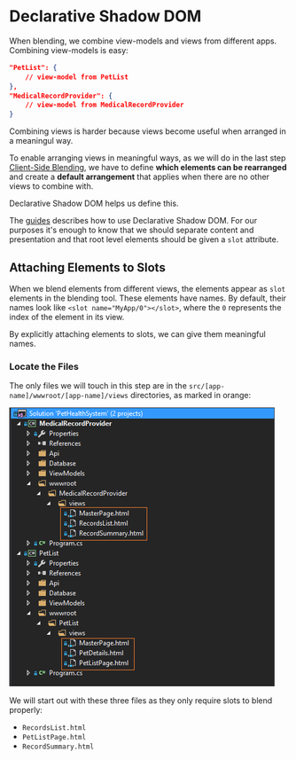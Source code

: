 # Declarative Shadow DOM

When blending, we combine view-models and views from different apps. Combining view-models is easy:

```json
"PetList": {
    // view-model from PetList 
},
"MedicalRecordProvider": {
    // view-model from MedicalRecordProvider
}
```

Combining views is harder because views become useful when arranged in a meaningul way. 

To enable arranging views in meaningful ways, as we will do in the last step [Client-Side Blending](../client-side-blending), we have to define **which elements can be rearranged** and create a **default arrangement** that applies when there are no other views to combine with.

Declarative Shadow DOM helps us define this. 

The [guides](/guides/web-apps/html-view-guidelines) describes how to use Declarative Shadow DOM. For our purposes it's enough to know that we should separate content and presentation and that root level elements should be given a `slot` attribute.

## Attaching Elements to Slots

When we blend elements from different views, the elements appear as `slot` elements in the blending tool. These elements have names. By default, their names look like `<slot name="MyApp/0"></slot>`, where the `0` represents the index of the element in its view. 

By explicitly attaching elements to slots, we can give them meaningful names.  

### Locate the Files

The only files we will touch in this step are in the `src/[app-name]/wwwroot/[app-name]/views` directories, as marked in orange:

![Views marked in file strucutre](/assets/FileStrucutreBlending.PNG)

We will start out with these three files as they only require slots to blend properly:

* `RecordsList.html`
* `PetListPage.html` 
* `RecordSummary.html`